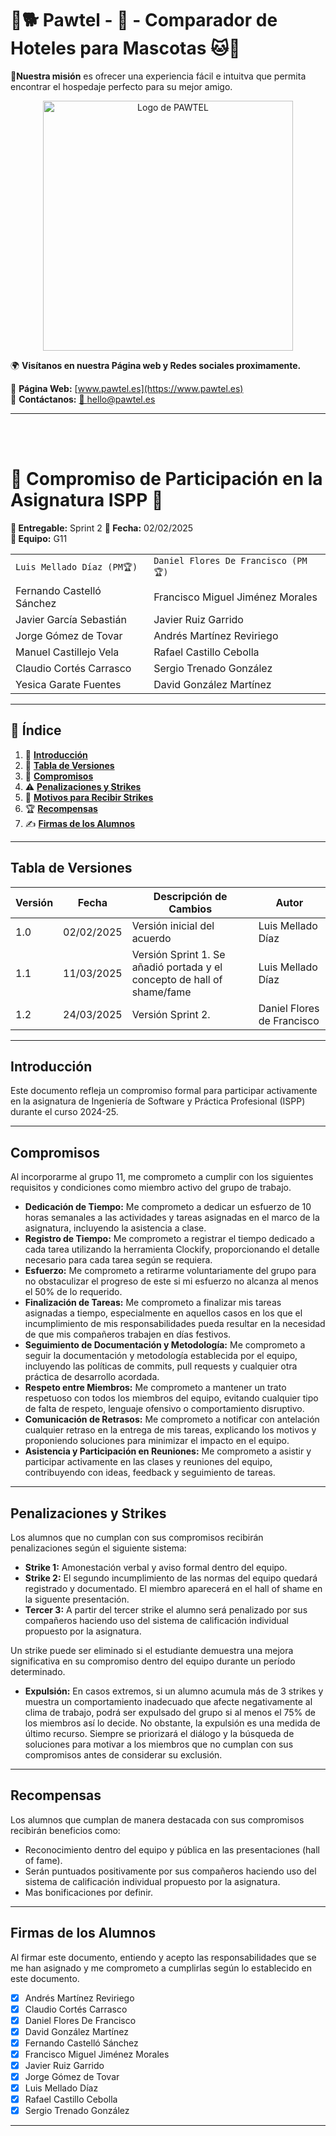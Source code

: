 # 🐾🐕 Pawtel - 🏨 - Comparador de Hoteles para Mascotas 🐱🐾 
**🎯Nuestra misión** es ofrecer una experiencia fácil e intuitva que permita encontrar el hospedaje perfecto para su mejor amigo.

<p align="center">
  <img src="https://github.com/LuisMelladoDiaz/Pawtel-ComparadorDeHotelesParaMascotas/blob/task/personalizar_md/frontend/src/assets/pawtel.jpg?raw=true" alt="Logo de PAWTEL" width="400">
</p>

🌍 **Visítanos en nuestra Página web y Redes sociales proximamente.**

📌 **Página Web:** [www.pawtel.es](https://www.pawtel.es)   
📩 **Contáctanos:** [📧 hello@pawtel.es](mailto:chello@pawtel.es)

---

<br><br>

# 📑 **Compromiso de Participación en la Asignatura ISPP** 🚀

**📅 Entregable:** Sprint 2 
**📆 Fecha:** 02/02/2025  
**👥 Equipo:** G11 


|  |   | 
|--------------------------|---|
| `Luis Mellado Díaz (PM🏆)` | `Daniel Flores De Francisco (PM🏆)` |
| Fernando Castelló Sánchez | Francisco Miguel Jiménez Morales |
| Javier García Sebastián | Javier Ruiz Garrido |
| Jorge Gómez de Tovar | Andrés Martínez Reviriego |
| Manuel Castillejo Vela | Rafael Castillo Cebolla |
| Claudio Cortés Carrasco | Sergio Trenado González |
| Yesica Garate Fuentes | David González Martínez |


---
 
## 📌 **Índice**
 1. 📖 [**Introducción**](#introducción)  
 2. 📅 [**Tabla de Versiones**](#tabla-de-versiones)  
 3. 🤝 [**Compromisos**](#compromisos)  
 4. ⚠️ [**Penalizaciones y Strikes**](#penalizaciones-y-strikes)  
 5. 🚫 [**Motivos para Recibir Strikes**](#motivos-para-recibir-strikes)  
 6. 🏆 [**Recompensas**](#recompensas)  
 7. ✍️ [**Firmas de los Alumnos**](#firmas-de-los-alumnos)  

 ---
 
 ## **Tabla de Versiones**
 | Versión | Fecha       | Descripción de Cambios              | Autor  |
 |---------|-------------|-------------------------------------|--------|
 | 1.0     | 02/02/2025  | Versión inicial del acuerdo        | Luis Mellado Díaz |
 | 1.1     | 11/03/2025  | Versión Sprint 1. Se añadió portada y el concepto de hall of shame/fame       | Luis Mellado Díaz |
 | 1.2     | 24/03/2025  | Versión Sprint 2.       | Daniel Flores de Francisco |

 ---
 
 ## **Introducción**
 Este documento refleja un compromiso formal para participar activamente en la asignatura de Ingeniería de Software y Práctica Profesional (ISPP) durante el curso 2024-25.
 
 ---
 
 ## **Compromisos**
 Al incorporarme al grupo 11, me comprometo a cumplir con los siguientes requisitos y condiciones como miembro activo del grupo de trabajo.
 
 - **Dedicación de Tiempo:** Me comprometo a dedicar un esfuerzo de 10 horas semanales a las actividades y tareas asignadas en el marco de la asignatura, incluyendo la asistencia a clase.
 - **Registro de Tiempo:** Me comprometo a registrar el tiempo dedicado a cada tarea utilizando la herramienta Clockify, proporcionando el detalle necesario para cada tarea según se requiera.
 - **Esfuerzo:** Me comprometo a retirarme voluntariamente del grupo para no obstaculizar el progreso de este si mi esfuerzo no alcanza al menos el 50% de lo requerido.
 - **Finalización de Tareas:** Me comprometo a finalizar mis tareas asignadas a tiempo, especialmente en aquellos casos en los que el incumplimiento de mis responsabilidades pueda resultar en la necesidad de que mis compañeros trabajen en días festivos.
 - **Seguimiento de Documentación y Metodología:** Me comprometo a seguir la documentación y metodología establecida por el equipo, incluyendo las políticas de commits, pull requests y cualquier otra práctica de desarrollo acordada.
 - **Respeto entre Miembros:** Me comprometo a mantener un trato respetuoso con todos los miembros del equipo, evitando cualquier tipo de falta de respeto, lenguaje ofensivo o comportamiento disruptivo.
 - **Comunicación de Retrasos:** Me comprometo a notificar con antelación cualquier retraso en la entrega de mis tareas, explicando los motivos y proponiendo soluciones para minimizar el impacto en el equipo.
 - **Asistencia y Participación en Reuniones:** Me comprometo a asistir y participar activamente en las clases y reuniones del equipo, contribuyendo con ideas, feedback y seguimiento de tareas.
 ---
 
 ## **Penalizaciones y Strikes**
 Los alumnos que no cumplan con sus compromisos recibirán penalizaciones según el siguiente sistema:
 
 - **Strike 1:** Amonestación verbal y aviso formal dentro del equipo.
 - **Strike 2:** El segundo incumplimiento de las normas del equipo quedará registrado y documentado. El miembro aparecerá en el hall of shame en la siguente presentación.
 - **Tercer 3:** A partir del tercer strike el alumno será penalizado por sus compañeros haciendo uso del sistema de calificación individual propuesto por la asignatura.
 
 Un strike puede ser eliminado si el estudiante demuestra una mejora significativa en su compromiso dentro del equipo durante un período determinado.
 
 - **Expulsión:** En casos extremos, si un alumno acumula más de 3 strikes y muestra un comportamiento inadecuado que afecte negativamente al clima de trabajo, podrá ser expulsado del grupo si al menos el 75% de los miembros así lo decide. No obstante, la expulsión es una medida de último recurso. Siempre se priorizará el diálogo y la búsqueda de soluciones para motivar a los miembros que no cumplan con sus compromisos antes de considerar su exclusión.
 ---
 
 ## **Recompensas**
 Los alumnos que cumplan de manera destacada con sus compromisos recibirán beneficios como:
 
 - Reconocimiento dentro del equipo y pública en las presentaciones (hall of fame).
 - Serán puntuados positivamente por sus compañeros haciendo uso del sistema de calificación individual propuesto por la asignatura.
 - Mas bonificaciones por definir.
 
 ---
 
 ## **Firmas de los Alumnos**
 Al firmar este documento, entiendo y acepto las responsabilidades que se me han asignado y me comprometo a cumplirlas según lo establecido en este documento.
 
 - [x] Andrés Martínez Reviriego  
 - [x] Claudio Cortés Carrasco  
 - [x] Daniel Flores De Francisco  
 - [x] David González Martínez  
 - [x] Fernando Castelló Sánchez  
 - [x] Francisco Miguel Jiménez Morales  
 - [x] Javier Ruiz Garrido  
 - [x] Jorge Gómez de Tovar  
 - [x] Luis Mellado Díaz  
 - [x] Rafael Castillo Cebolla  
 - [x] Sergio Trenado González  
 
 ---
